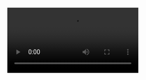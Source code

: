 

<video width="auto" src="https://img.youtube.com/vi/lPf9BRDmlc8/maxresdefault.jpg)](https://youtube.com/shorts/lPf9BRDmlc8?feature=shared"></video>
